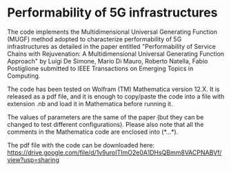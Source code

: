 # Performability of 5G infrastructures

The code implements the Multidimensional Universal Generating Function (MUGF) method adopted to characterize performability of 5G infrastructures as detailed in the paper entitled "Performability of Service Chains with Rejuvenation: A Multidimensional Universal Generating Function Approach"
by Luigi De Simone, Mario Di Mauro, Roberto Natella, Fabio Postiglione submitted to IEEE Transactions on Emerging Topics in Computing.

The code has been tested on Wolfram (TM) Mathematica version 12.X.
It is released as a pdf file, and it is enough to copy/paste the code into a file with extension .nb and load it in Mathematica before running it.

The values of parameters are the same of the paper (but they can be changed to test different configurations).
Please also note that all the comments in the Mathematica code are enclosed into (\*...\*).

The pdf file with the code can be downloaded here: 
https://drive.google.com/file/d/1v9uroITImO2e0A1DHsQBmm8VACPNABVf/view?usp=sharing
